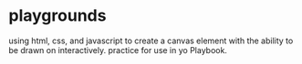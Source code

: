 # playgrounds
using html, css, and javascript to create a canvas element
with the ability to be drawn on interactively. practice for use in 
yo Playbook.
